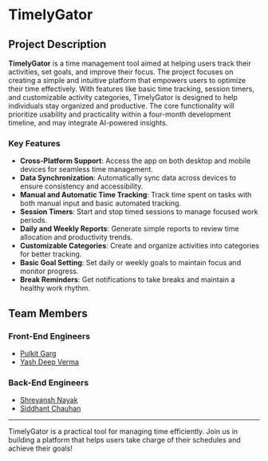 # TimelyGator

## Project Description

**TimelyGator** is a time management tool aimed at helping users track their activities, set goals, and improve their focus. The project focuses on creating a simple and intuitive platform that empowers users to optimize their time effectively. With features like basic time tracking, session timers, and customizable activity categories, TimelyGator is designed to help individuals stay organized and productive. The core functionality will prioritize usability and practicality within a four-month development timeline, and may integrate AI-powered insights.

### Key Features

- **Cross-Platform Support**: Access the app on both desktop and mobile devices for seamless time management.
- **Data Synchronization**: Automatically sync data across devices to ensure consistency and accessibility.
- **Manual and Automatic Time Tracking**: Track time spent on tasks with both manual input and basic automated tracking.
- **Session Timers**: Start and stop timed sessions to manage focused work periods.
- **Daily and Weekly Reports**: Generate simple reports to review time allocation and productivity trends.
- **Customizable Categories**: Create and organize activities into categories for better tracking.
- **Basic Goal Setting**: Set daily or weekly goals to maintain focus and monitor progress.
- **Break Reminders**: Get notifications to take breaks and maintain a healthy work rhythm.

## Team Members

### Front-End Engineers
- [Pulkit Garg](https://github.com/PulkitGarg777)
- [Yash Deep Verma](https://github.com/YashDVerma)

### Back-End Engineers
- [Shreyansh Nayak](https://github.com/shreyansh-nayak-ufl)
- [Siddhant Chauhan](https://github.com/siddhant-0707)

---
TimelyGator is a practical tool for managing time efficiently. Join us in building a platform that helps users take charge of their schedules and achieve their goals!

